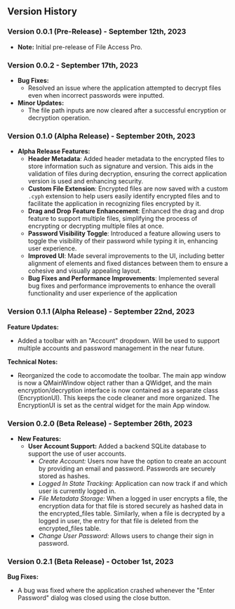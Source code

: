 ## Version History

### Version 0.0.1 (Pre-Release) - September 12th, 2023
- **Note:** Initial pre-release of File Access Pro.

### Version 0.0.2 - September 17th, 2023
- **Bug Fixes:**
  - Resolved an issue where the application attempted to decrypt files even when incorrect passwords were inputted.
- **Minor Updates:**
  - The file path inputs are now cleared after a successful encryption or decryption operation.

### Version 0.1.0 (Alpha Release) - September 20th, 2023
- **Alpha Release Features:**
  - **Header Metadata**: Added header metadata to the encrypted files to store information such as signature and version. This aids in the validation of files during decryption, ensuring the correct application version is used and enhancing security.
  - **Custom File Extension**: Encrypted files are now saved with a custom `.cyph` extension to help users easily identify encrypted files and to facilitate the application in recognizing files encrypted by it.
  - **Drag and Drop Feature Enhancement**: Enhanced the drag and drop feature to support multiple files, simplifying the process of encrypting or decrypting multiple files at once.
  - **Password Visibility Toggle**: Introduced a feature allowing users to toggle the visibility of their password while typing it in, enhancing user experience.
  - **Improved UI**: Made several improvements to the UI, including better alignment of elements and fixed distances between them to ensure a cohesive and visually appealing layout.
  - **Bug Fixes and Performance Improvements**: Implemented several bug fixes and performance improvements to enhance the overall functionality and user experience of the application

### Version 0.1.1 (Alpha Release) - September 22nd, 2023
**Feature Updates:**
- Added a toolbar with an "Account" dropdown. Will be used to support multiple accounts and password management in the near future.

**Technical Notes:**
- Reorganized the code to accomodate the toolbar. The main app window is now a QMainWindow object rather than a QWidget, and the main encryption/decryption interface is now contained as a separate class (EncryptionUI). This keeps the code cleaner and more organized. The EncryptionUI is set as the central widget for the main App window.

### Version 0.2.0 (Beta Release) - September 26th, 2023
- **New Features:**
  - **User Account Support:** Added a backend SQLite database to support the use of user accounts. 
    - *Create Account:* Users now have the option to create an account by providing an email and password. Passwords are securely stored as hashes.
    - *Logged In State Tracking:* Application can now track if and which user is currently logged in.
    - *File Metadata Storage:* When a logged in user encrypts a file, the encryption data for that file is stored securely as hashed data in the encrypted_files table. Similarly, when a file is decrypted by a logged in user, the entry for that file is deleted from the encrypted_files table.
    - *Change User Password:* Allows users to change their sign in password.

### Version 0.2.1 (Beta Release) - October 1st, 2023
**Bug Fixes:**
- A bug was fixed where the application crashed whenever the "Enter Password" dialog was closed using the close button.